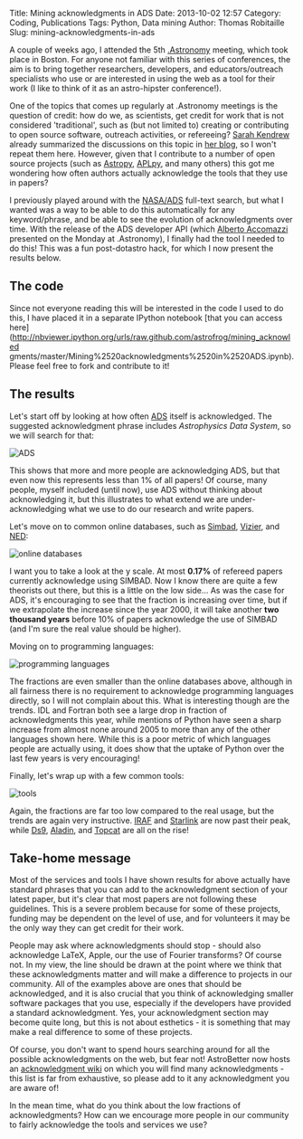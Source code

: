 Title: Mining acknowledgments in ADS
Date: 2013-10-02 12:57
Category: Coding, Publications
Tags: Python, Data mining
Author: Thomas Robitaille
Slug: mining-acknowledgments-in-ads

A couple of weeks ago, I attended the 5th
[.Astronomy](http://dotastronomy.com/) meeting, which took place in Boston. For
anyone not familiar with this series of conferences, the aim is to bring
together researchers, developers, and educators/outreach specialists who 
use or are interested in using the web as a tool for their work (I like to
think of it as an astro-hipster conference!).

One of the topics that comes up regularly at .Astronomy meetings is the
question of credit: how do we, as scientists, get credit for work that is not
considered 'traditional', such as (but not limited to) creating or contributing
to open source software, outreach activities, or refereeing?
[Sarah Kendrew](http://twitter.com/sarahkendrew) already summarized the
discussions on this topic in [her blog](http://sarahaskew.net/2013/10/01/astronomy-5-share-the-love/), so I won't
repeat them here. However, given that I contribute to a number of open source
projects (such as [Astropy](http://www.astropy.org),
[APLpy](http://aplpy.github.io), and many others) this got me wondering 
how often authors actually acknowledge the tools that they use in papers?

I previously played around with the [NASA/ADS](http://adsabs.harvard.edu/)
full-text search, but what I wanted was a way to be able to do this
automatically for any keyword/phrase, and be able to see the evolution of
acknowledgments over time. With the release of the ADS developer API (which
[Alberto Accomazzi](http://twitter.com/aaccomazzi) presented on the Monday at
.Astronomy), I finally had the tool I needed to do this! This was a fun
post-dotastro hack, for which I now present the results below.

<!-- more -->

The code
--------

Since not everyone reading this will be interested in the code I used to do
this, I have placed it in a separate IPython notebook [that you can access
here](http://nbviewer.ipython.org/urls/raw.github.com/astrofrog/mining_acknowled
gments/master/Mining%2520acknowledgments%2520in%2520ADS.ipynb). Please feel
free to fork and contribute to it!

The results
-----------

Let's start off by looking at how often [ADS](http://adsabs.harvard.edu/)
itself is acknowledged. The suggested acknowledgment phrase includes
*Astrophysics Data System*, so we will search for that:

![ADS]({filename}/images/mining_ack/ads_final.png)

This shows that more and more people are acknowledging ADS, but that even now
this represents less than 1% of all papers! Of course, many people, myself
included (until now), use ADS without thinking about acknowledging it, but this
illustrates to what extend we are under-acknowledging what we use to do our
research and write papers.

Let's move on to common online databases, such as
[Simbad](http://simbad.u-strasbg.fr/simbad/),
[Vizier](http://vizier.u-strasbg.fr/viz-bin/VizieR), and
[NED](http://ned.ipac.caltech.edu):

![online databases]({filename}/images/mining_ack/databases_final.png)

I want you to take a look at the y scale. At most **0.17%** of refereed papers
currently acknowledge using SIMBAD. Now I know there are quite a few theorists
out there, but this is a little on the low side... As was the case for ADS,
it's encouraging to see that the fraction is increasing over time, but if we
extrapolate the increase since the year 2000, it will take another **two
thousand years** before 10% of papers acknowledge the use of SIMBAD (and I'm
sure the real value should be higher).

Moving on to programming languages:

![programming languages]({filename}/images/mining_ack/programming_languages.png)

The fractions are even smaller than the online databases above, although in all
fairness there is no requirement to acknowledge programming languages directly,
so I will not complain about this. What is interesting though are the trends.
IDL and Fortran both see a large drop in fraction of acknowledgments this year,
while mentions of Python have seen a sharp increase from almost none around
2005 to more than any of the other languages shown here. While this is a poor
metric of which languages people are actually using, it does show that the
uptake of Python over the last few years is very encouraging!

Finally, let's wrap up with a few common tools:

![tools]({filename}/images/mining_ack/tools.png)

Again, the fractions are far too low compared to the real usage, but the trends
are again very instructive. [IRAF](http://iraf.noao.edu/) and
[Starlink](http://starlink.jach.hawaii.edu/starlink) are now past their peak,
 while
[Ds9](http://hea-www.harvard.edu/RD/ds9/site/Home.html),
[Aladin](http://aladin.u-strasbg.fr/), and
[Topcat](http://www.star.bris.ac.uk/~mbt/topcat/) are all on the rise!

Take-home message
-----------------

Most of the services and tools I have shown results for above actually have
standard phrases that you can add to the acknowledgment section of your
latest paper, but it's clear that most papers are not following these
guidelines. This is a severe problem because for some of these projects,
funding may be dependent on the level of use, and for volunteers it may be the
only way they can get credit for their work.

People may ask where acknowledgments should stop - should also acknowledge
LaTeX, Apple, our the use of Fourier transforms? Of course not. In my view, the
line should be drawn at the point where we think that these acknowledgments
matter and will make a difference to projects in our community. All of the
examples above are ones that should be acknowledged, and it is also crucial
that you think of acknowledging smaller software packages that you use,
especially if the developers have provided a standard acknowledgment. Yes, your
acknowledgment section may become quite long, but this is not about esthetics -
it is something that may make a real difference to some of these projects.

Of course, you don't want to spend hours searching around for all the possible
acknowledgments on the web, but fear not! AstroBetter now hosts an [acknowledgment wiki](http://www.astrobetter.com/wiki/tiki-index.php?page=Acknowledgements) on
which you will find many acknowledgments - this list is far from exhaustive, so
please add to it any acknowledgment you are aware of!

In the mean time, what do you think about the low fractions of acknowledgments?
How can we encourage more people in our community to fairly acknowledge the
tools and services we use?







